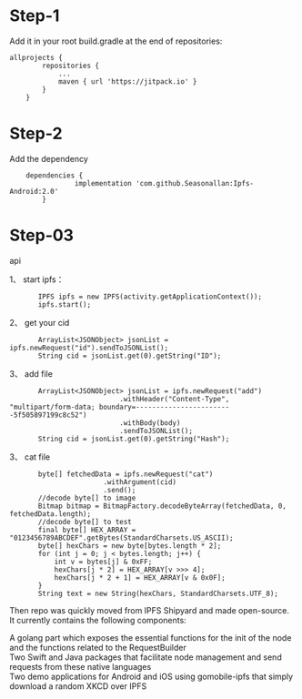 # Step-1
Add it in your root build.gradle at the end of repositories:
```
allprojects {
		repositories {
			...
			maven { url 'https://jitpack.io' }
		}
	}
```
# Step-2
Add the dependency
```
    dependencies {
    	        implementation 'com.github.Seasonallan:Ipfs-Android:2.0'
    	}
```
# Step-03
api

1、 start ipfs：
```
       IPFS ipfs = new IPFS(activity.getApplicationContext());
       ipfs.start();
```
2、 get your cid
```
       ArrayList<JSONObject> jsonList = ipfs.newRequest("id").sendToJSONList();
       String cid = jsonList.get(0).getString("ID");
```
3、 add file 
```
       ArrayList<JSONObject> jsonList = ipfs.newRequest("add")
                           .withHeader("Content-Type", "multipart/form-data; boundary=------------------------5f505897199c8c52")
                           .withBody(body)
                           .sendToJSONList();
       String cid = jsonList.get(0).getString("Hash");
```
3、 cat file 
```
       byte[] fetchedData = ipfs.newRequest("cat")
                       .withArgument(cid)
                       .send();
       //decode byte[] to image
       Bitmap bitmap = BitmapFactory.decodeByteArray(fetchedData, 0, fetchedData.length);
       //decode byte[] to test
       final byte[] HEX_ARRAY = "0123456789ABCDEF".getBytes(StandardCharsets.US_ASCII);
       byte[] hexChars = new byte[bytes.length * 2];
       for (int j = 0; j < bytes.length; j++) {
           int v = bytes[j] & 0xFF;
           hexChars[j * 2] = HEX_ARRAY[v >>> 4];
           hexChars[j * 2 + 1] = HEX_ARRAY[v & 0x0F];
       }
       String text = new String(hexChars, StandardCharsets.UTF_8);
```

 

Then repo was quickly moved from IPFS Shipyard and made open-source. It currently contains the following components:   
   
A golang part which exposes the essential functions for the init of the node and the functions related to the RequestBuilder   
Two Swift and Java packages that facilitate node management and send requests from these native languages   
Two demo applications for Android and iOS using gomobile-ipfs that simply download a random XKCD over IPFS   
 